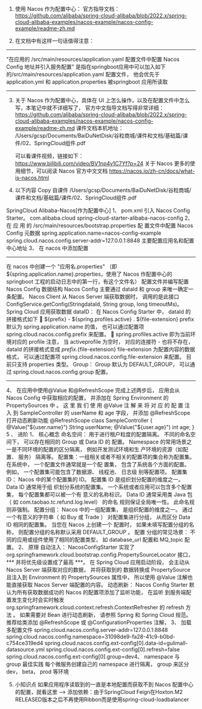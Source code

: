 1. 使用 Nacos 作为配置中心：
官方指导文档：
https://github.com/alibaba/spring-cloud-alibaba/blob/2022.x/spring-cloud-alibaba-examples/nacos-example/nacos-config-example/readme-zh.md

2. 在文档中有这样一句话值得注意：
*** 
"在应用的 /src/main/resources/application.yaml 配置文件中配置 Nacos Config 地址并引入服务配置" 
是指在springboot应用中可以加入如下的/src/main/resources/application.yaml 配置文件，
他会优先于 application.yml 和 application.properties 被springboot 应用所读取 
***

3. 关于 Nacos 作为配置中心，具体在 UI 上怎么操作，以及在配置文件中怎么写，本笔记中就不详细写了，
   官方中文指导文档写得非常详细：
   https://github.com/alibaba/spring-cloud-alibaba/blob/2022.x/spring-cloud-alibaba-examples/nacos-example/nacos-config-example/readme-zh.md
   课件文档本机地址：
   /Users/gcsp/Documents/BaiDuNetDisk/谷粒商城/课件和文档/基础篇/课件/02、SpringCloud组件.pdf

   可以看课件视频，链接如下：
   https://www.bilibili.com/video/BV1np4y1C7Yf?p=24
   关于 Nacos 更多的使用细节，可以阅读 Nacos 官方中文文档
   https://nacos.io/zh-cn/docs/what-is-nacos.html

4. 以下内容 Copy 自课件
   /Users/gcsp/Documents/BaiDuNetDisk/谷粒商城/课件和文档/基础篇/课件/02、SpringCloud组件.pdf

SpringCloud Alibaba-Nacos[作为配置中心]
1、 pom.xml 引入 Nacos Config Starter。
<dependency>
<groupId>com.alibaba.cloud</groupId>
<artifactId>spring-cloud-starter-alibaba-nacos-config</artifactId>
</dependency>
2、 在 应 用 的 /src/main/resources/bootstrap.properties 配
置文件中配置 Nacos Config 元数据
spring.application.name=nacos-config-example
spring.cloud.nacos.config.server-addr=127.0.0.1:8848
主要配置应用名和配置中心地址
3、 在 nacos 中添加配置
***
在 nacos 中创建一个 "应用名.properties"
（即 ${spring.application.name}.properties，使用了 Nacos 作配置中心的 springboot 工程的启动日志中的第一行，有这个文件名）
配置文件并编写配置
Nacos Config 数据结构
Nacos Config 主要通过 dataId 和 group 来唯一确定一条配置。
Nacos Client 从 Nacos Server 端获取数据时， 调用的是此接口 ConfigService.getConfig(StringdataId, String group, long timeoutMs)。
Spring Cloud 应用获取数据
dataID：
在 Nacos Config Starter 中， dataId 的拼接格式如下
 ${prefix} - ${spring.profiles.active} . ${file-extension} prefix 默认为 spring.application.name
的值， 也可以通过配置项 spring.cloud.nacos.config.prefix 来配置。
 spring.profiles.active 即为当前环境对应的 profile
注意， 当 activeprofile 为空时， 对应的连接符 - 也将不存在， dataId 的拼接格式变成
${prefix}.${file-extension}
file-extension 为配置内容的数据格式， 可以通过配置项
spring.cloud.nacos.config.file-extension 来配置。 目前只支持 properties 类型。
Group：
Group 默认为 DEFAULT_GROUP， 可以通过 spring.cloud.nacos.config.group 配置。
***
4、 在应用中使用@Value 和@RefreshScope
完成上述两步后， 应用会从 Nacos Config 中获取相应的配置， 并添加在 Spring Environment
的 PropertySources 中 。 这 里 我 们 使 用 @Value 注 解 来 将 对 应 的 配 置 注 入 到
SampleController 的 userName 和 age 字段， 并添加 @RefreshScope 打开动态刷新功能
@RefreshScope
class SampleController {
@Value("${user.name}")
String userName;
@Value("${user.age}")
int age;
} 5
、 进阶
1、 核心概念
命名空间：
用于进行租户粒度的配置隔离。 不同的命名空间下， 可以存在相同的 Group 或 Data ID 的
配置。 Namespace 的常用场景之一是不同环境的配置的区分隔离， 例如开发测试环境和生
产环境的资源（如配置、 服务） 隔离等。
配置集：一组相关或者不相关的配置项的集合称为配置集。 在系统中， 一个配置文件通常就是一个配
置集， 包含了系统各个方面的配置。 例如， 一个配置集可能包含了数据源、 线程池、 日志级
别等配置项。
配置集 ID：
Nacos 中的某个配置集的 ID。 配置集 ID 是组织划分配置的维度之一。 Data ID 通常用于组
织划分系统的配置集。 一个系统或者应用可以包含多个配置集， 每个配置集都可以被一个有
意义的名称标识。 Data ID 通常采用类 Java 包（ 如 com.taobao.tc.refund.log.level） 的命名
规则保证全局唯一性。 此命名规则非强制。
配置分组：
Nacos 中的一组配置集， 是组织配置的维度之一。 通过一个有意义的字符串（ 如 Buy 或
Trade ） 对配置集进行分组， 从而区分 Data ID 相同的配置集。 当您在 Nacos 上创建一个
配置时， 如果未填写配置分组的名称， 则配置分组的名称默认采用 DEFAULT_GROUP 。 配置
分组的常见场景： 不同的应用或组件使用了相同的配置类型， 如 database_url 配置和
MQ_topic 配置。
2、 原理
自动注入：
NacosConfigStarter 实现了 org.springframework.cloud.bootstrap.config.PropertySourceLocator
接口， *** 并将优先级设置成了最高 ***。
在 Spring Cloud 应用启动阶段， 会主动从 Nacos Server 端获取对应的数据， 并将获取到的
数据转换成 PropertySource 且注入到 Environment 的 PropertySources 属性中， 所以使用
@Value 注解也能直接获取 Nacos Server 端配置的内容。
动态刷新：
Nacos Config Starter 默认为所有获取数据成功的 Nacos 的配置项添加了监听功能， 在监听
到服务端配置发生变化时会实时触发
org.springframework.cloud.context.refresh.ContextRefresher 的 refresh 方法 。
如果需要对 Bean 进行动态刷新， 请参照 Spring 和 Spring Cloud 规范。 推荐给类添加
@RefreshScope 或 @ConfigurationProperties 注解，
3、 加载多配置文件
spring.cloud.nacos.config.server-addr=127.0.0.1:8848
spring.cloud.nacos.config.namespace=31098de9-fa28-41c9-b0bd-c754ce319ed4
spring.cloud.nacos.config.ext-config[0].data-id=gulimall-datasource.yml
spring.cloud.nacos.config.ext-config[0].refresh=false
spring.cloud.nacos.config.ext-config[0].group=dev4、 namespace 与 group 最佳实践
每个微服务创建自己的 namespace 进行隔离， group 来区分 dev， beta， prod 等环境


5. 小知识点
如果应用程序读取到的一直是本地配置而获取不到 Nacos 配置中心的配置，就看这里 -->
添加依赖：由于SpringCloud Feign在Hoxton.M2 RELEASED版本之后不再使用Ribbon而是使用spring-cloud-loadbalancer